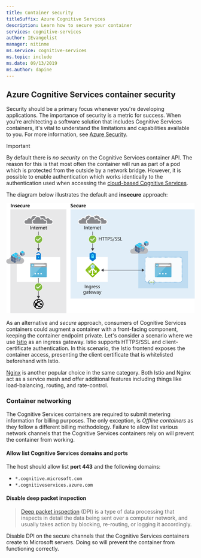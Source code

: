 ```yaml
---
title: Container security
titleSuffix: Azure Cognitive Services
description: Learn how to secure your container
services: cognitive-services
author: IEvangelist
manager: nitinme
ms.service: cognitive-services
ms.topic: include
ms.date: 09/13/2019
ms.author: dapine
---
```


## Azure Cognitive Services container security

Security should be a primary focus whenever you're developing applications. The importance of security is a metric for success. When you're architecting a software solution that includes Cognitive Services containers, it's vital to understand the limitations and capabilities available to you. For more information, see [Azure Security][az-security].

> [!IMPORTANT]
> By default there is *no security* on the Cognitive Services container API. The reason for this is that most often the container will run as part of a pod which is protected from the outside by a network bridge. However, it is possible to enable authentication which works identically to the authentication used when accessing the [cloud-based Cognitive Services][request-authentication].

The diagram below illustrates the default and **insecure** approach:

![Container security](../media/container-security.svg)

As an alternative and *secure* approach, consumers of Cognitive Services containers could augment a container with a front-facing component, keeping the container endpoint private. Let's consider a scenario where we use [Istio][istio] as an ingress gateway. Istio supports HTTPS/SSL and client-certificate authentication. In this scenario, the Istio frontend exposes the container access, presenting the client certificate that is whitelisted beforehand with Istio.

[Nginx][nginx] is another popular choice in the same category. Both Istio and Nginx act as a service mesh and offer additional features including things like load-balancing, routing, and rate-control.

### Container networking

The Cognitive Services containers are required to submit metering information for billing purposes. The only exception, is *Offline containers* as they follow a different billing methodology. Failure to allow list various network channels that the Cognitive Services containers rely on will prevent the container from working.

#### Allow list Cognitive Services domains and ports

The host should allow list **port 443** and the following domains:

* `*.cognitive.microsoft.com`
* `*.cognitiveservices.azure.com`

#### Disable deep packet inspection

> [Deep packet inspection](https://en.wikipedia.org/wiki/Deep_packet_inspection) (DPI) is a type of data processing that inspects in detail the data being sent over a computer network, and usually takes action by blocking, re-routing, or logging it accordingly.

Disable DPI on the secure channels that the Cognitive Services containers create to Microsoft servers. Doing so will prevent the container from functioning correctly.

[istio]: https://istio.io/
[nginx]: https://www.nginx.com
[request-authentication]: ../../authentication.md
[az-security]: ../../../security/fundamentals/overview.md
